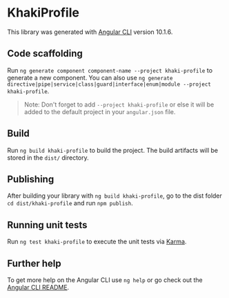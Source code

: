 # KhakiProfile

This library was generated with [Angular CLI](https://github.com/angular/angular-cli) version 10.1.6.

## Code scaffolding

Run `ng generate component component-name --project khaki-profile` to generate a new component. You can also use `ng generate directive|pipe|service|class|guard|interface|enum|module --project khaki-profile`.
> Note: Don't forget to add `--project khaki-profile` or else it will be added to the default project in your `angular.json` file. 

## Build

Run `ng build khaki-profile` to build the project. The build artifacts will be stored in the `dist/` directory.

## Publishing

After building your library with `ng build khaki-profile`, go to the dist folder `cd dist/khaki-profile` and run `npm publish`.

## Running unit tests

Run `ng test khaki-profile` to execute the unit tests via [Karma](https://karma-runner.github.io).

## Further help

To get more help on the Angular CLI use `ng help` or go check out the [Angular CLI README](https://github.com/angular/angular-cli/blob/master/README.md).
